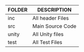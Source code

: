 
| FOLDER | DESCRIPTION | 
| -------- | ----------- |
|inc   |  All header Files  |
|src   |  Main Source Code   |
| unity | All Unity files  |
|test   |  All Test Files      |
